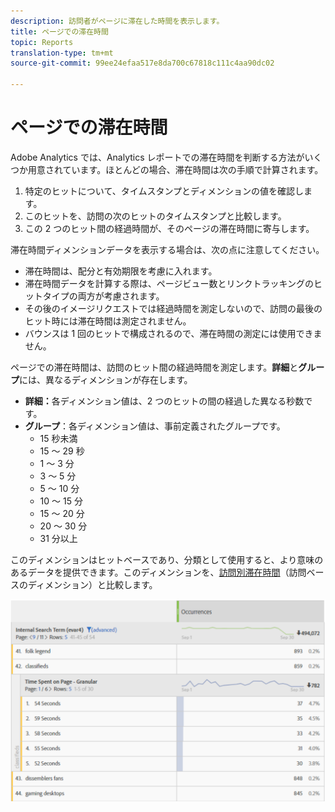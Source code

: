 ```yaml
---
description: 訪問者がページに滞在した時間を表示します。
title: ページでの滞在時間
topic: Reports
translation-type: tm+mt
source-git-commit: 99ee24efaa517e8da700c67818c111c4aa90dc02

---
```



# ページでの滞在時間

Adobe Analytics では、Analytics レポートでの滞在時間を判断する方法がいくつか用意されています。ほとんどの場合、滞在時間は次の手順で計算されます。

1. 特定のヒットについて、タイムスタンプとディメンションの値を確認します。
2. このヒットを、訪問の次のヒットのタイムスタンプと比較します。
3. この 2 つのヒット間の経過時間が、そのページの滞在時間に寄与します。

滞在時間ディメンションデータを表示する場合は、次の点に注意してください。

* 滞在時間は、配分と有効期限を考慮に入れます。
* 滞在時間データを計算する際は、ページビュー数とリンクトラッキングのヒットタイプの両方が考慮されます。
* その後のイメージリクエストでは経過時間を測定しないので、訪問の最後のヒット時には滞在時間は測定されません。
* バウンスは 1 回のヒットで構成されるので、滞在時間の測定には使用できません。

ページでの滞在時間は、訪問のヒット間の経過時間を測定します。**詳細**&#x200B;と&#x200B;**グループ**&#x200B;には、異なるディメンションが存在します。

* **詳細：**&#x200B;各ディメンション値は、2 つのヒットの間の経過した異なる秒数です。
* **グループ**：各ディメンション値は、事前定義されたグループです。
   * 15 秒未満
   * 15 ～ 29 秒
   * 1 ～ 3 分
   * 3 ～ 5 分
   * 5 ～ 10 分
   * 10 ～ 15 分
   * 15 ～ 20 分
   * 20 ～ 30 分
   * 31 分以上

このディメンションはヒットベースであり、分類として使用すると、より意味のあるデータを提供できます。このディメンションを、[訪問別滞在時間](reports-time-spent-per-visit.md)（訪問ベースのディメンション）と比較します。

![滞在時間](/help/components/c-variables/c-metrics/assets/time-spent1.png)
